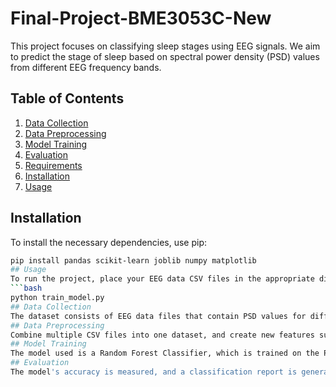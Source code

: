 # Final-Project-BME3053C-New
This project focuses on classifying sleep stages using EEG signals. We aim to predict the stage of sleep based on spectral power density (PSD) values from different EEG frequency bands.
## Table of Contents
1. [Data Collection](#data-collection)
2. [Data Preprocessing](#data-preprocessing)
3. [Model Training](#model-training)
4. [Evaluation](#evaluation)
5. [Requirements](#requirements)
6. [Installation](#installation)
7. [Usage](#usage)
## Installation
To install the necessary dependencies, use pip:
```bash
pip install pandas scikit-learn joblib numpy matplotlib
## Usage
To run the project, place your EEG data CSV files in the appropriate directory. Then execute:
```bash
python train_model.py
## Data Collection
The dataset consists of EEG data files that contain PSD values for different frequency bands, labeled by their corresponding sleep stage.
## Data Preprocessing
Combine multiple CSV files into one dataset, and create new features such as `Dominant_Wave` based on the highest PSD value in each record.
## Model Training
The model used is a Random Forest Classifier, which is trained on the PSD values of EEG signals to classify sleep stages.
## Evaluation
The model's accuracy is measured, and a classification report is generated that includes precision, recall, and F1-score for the predicted sleep stages.
